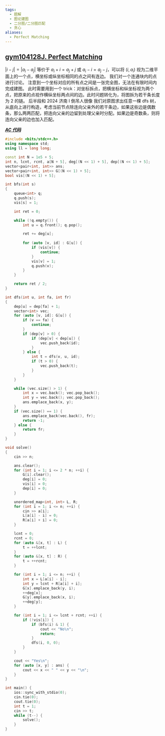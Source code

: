```yaml
---
tags:
  - 题解
  - 图论建图
  - 二分图/二分图匹配
  - 贪心
aliases:
  - Perfect Matching
---
```

## [gym104128J. Perfect Matching](https://codeforces.com/gym/104128/problem/J)

$|i-j|=|a_i-a_j|$ 等价于 $a_i+i=a_j+j$ 或 $a_i-i=a_j-j$，可以将 $(i,a_i)$ 视为二维平面上的一个点，横坐标或纵坐标相同的点之间有连边。
我们对一个连通块内的点进行讨论。
注意到一个坐标对应的所有点之间是一张完全图，无法在有限时间内完成建图。
此时需要用到一个 trick：对坐标拆点，把横坐标和纵坐标视为两个点，把原来的点视作横纵坐标两点间的边。此时问题转化为，将图拆为若干条长度为 $2$ 的链。
后半段和 2024 济南 I 倒吊人很像
我们对原图求出任意一棵 dfs 树，从底向上进行构造，考虑当前节点除连向父亲外的若干条边，如果这些边是偶数条，那么两两匹配，把连向父亲的边留到处理父亲时分配。如果边是奇数条，则将连向父亲的边也加入匹配。

[***AC 代码***](https://codeforces.com/gym/104128/submission/342750233)

```cpp
#include <bits/stdc++.h>
using namespace std;
using ll = long long;

const int N = 1e5 + 5;
int n, lcnt, rcnt, a[N + 5], deg[(N << 1) + 5], dep[(N << 1) + 5];
vector<pair<int, int>> ans;
vector<pair<int, int>> G[(N << 1) + 5];
bool vis[(N << 1) + 5];

int bfs(int s)
{
    queue<int> q;
    q.push(s);
    vis[s] = 1;

    int ret = 0;

    while (!q.empty()) {
        int u = q.front(); q.pop();

        ret += deg[u];
        
        for (auto [v, id] : G[u]) {
            if (vis[v]) {
                continue;
            }
            vis[v] = 1;
            q.push(v);
        }
    }

    return ret / 2;
}

int dfs(int u, int fa, int fr)
{
    dep[u] = dep[fa] + 1;
    vector<int> vec;
    for (auto [v, id]: G[u]) {
        if (v == fa) {
            continue;
        }
        if (dep[v] > 0) {
            if (dep[v] < dep[u]) {
                vec.push_back(id);
            }
        } else {
            int t = dfs(v, u, id);
            if (t > 0) {
                vec.push_back(t);
            }
        }
    }

    while (vec.size() > 1) {
        int x = vec.back(); vec.pop_back();
        int y = vec.back(); vec.pop_back();
        ans.emplace_back(x, y);
    }
    if (vec.size() == 1) {
        ans.emplace_back(vec.back(), fr);
        return -1;
    } else {
        return fr;
    }
}

void solve()
{
    cin >> n;

    ans.clear();
    for (int i = 1; i <= 2 * n; ++i) {
        G[i].clear();
        deg[i] = 0;
        vis[i] = 0;
        dep[i] = 0;
    }

    unordered_map<int, int> L, R;
    for (int i = 1; i <= n; ++i) {
        cin >> a[i];
        L[a[i] - i] = 0;
        R[a[i] + i] = 0;
    }

    lcnt = 0;
    rcnt = 0;
    for (auto &[x, t] : L) {
        t = ++lcnt;
    }
    for (auto &[x, t] : R) {
        t = ++rcnt;
    }

    for (int i = 1; i <= n; ++i) {
        int x = L[a[i] - i];
        int y = lcnt + R[a[i] + i];
        G[x].emplace_back(y, i);
        ++deg[x];
        G[y].emplace_back(x, i);
        ++deg[y];
    }

    for (int i = 1; i <= lcnt + rcnt; ++i) {
        if (!vis[i]) {
            if (bfs(i) & 1) {
                cout << "No\n";
                return;
            }
            dfs(i, 0, 0);
        }
    }

    cout << "Yes\n";
    for (auto [x, y] : ans) {
        cout << x << " " << y << "\n";
    }
}

int main() {
    ios::sync_with_stdio(0);
    cin.tie(0);
    cout.tie(0);
    int t = 1;
    cin >> t;
    while (t--) {
        solve();
    }
}
```
